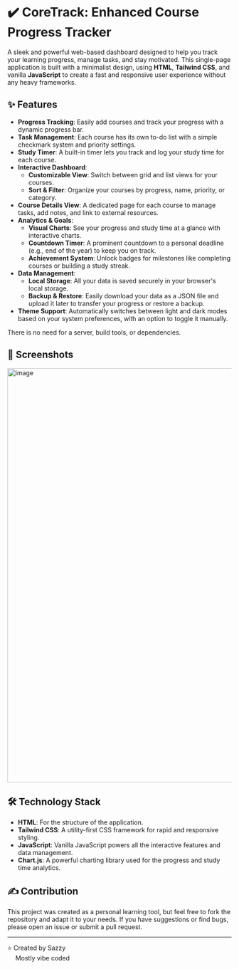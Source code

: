 # ✔️ CoreTrack: Enhanced Course Progress Tracker

A sleek and powerful web-based dashboard designed to help you track your learning progress, manage tasks, and stay motivated. This single-page application is built with a minimalist design, using **HTML**, **Tailwind CSS**, and vanilla **JavaScript** to create a fast and responsive user experience without any heavy frameworks.

## ✨ Features

- **Progress Tracking**: Easily add courses and track your progress with a dynamic progress bar.
- **Task Management**: Each course has its own to-do list with a simple checkmark system and priority settings.
- **Study Timer**: A built-in timer lets you track and log your study time for each course.
- **Interactive Dashboard**:
    - **Customizable View**: Switch between grid and list views for your courses.
    - **Sort & Filter**: Organize your courses by progress, name, priority, or category.
- **Course Details View**: A dedicated page for each course to manage tasks, add notes, and link to external resources.
- **Analytics & Goals**:
    - **Visual Charts**: See your progress and study time at a glance with interactive charts.
    - **Countdown Timer**: A prominent countdown to a personal deadline (e.g., end of the year) to keep you on track.
    - **Achievement System**: Unlock badges for milestones like completing courses or building a study streak.
- **Data Management**:
    - **Local Storage**: All your data is saved securely in your browser's local storage.
    - **Backup & Restore**: Easily download your data as a JSON file and upload it later to transfer your progress or restore a backup.
- **Theme Support**: Automatically switches between light and dark modes based on your system preferences, with an option to toggle it manually.

There is no need for a server, build tools, or dependencies.

## 📸 Screenshots

<img width="1889" height="931" alt="image" src="https://github.com/user-attachments/assets/89284c8f-55a3-4ac1-a15c-1164ed970012" />

## 🛠️ Technology Stack

-   **HTML**: For the structure of the application.
-   **Tailwind CSS**: A utility-first CSS framework for rapid and responsive styling.
-   **JavaScript**: Vanilla JavaScript powers all the interactive features and data management.
-   **Chart.js**: A powerful charting library used for the progress and study time analytics.

## ✍️ Contribution

This project was created as a personal learning tool, but feel free to fork the repository and adapt it to your needs. If you have suggestions or find bugs, please open an issue or submit a pull request.

---
<p>⭐ Created by Sazzy <br>
   &emsp; Mostly vibe coded</p>
